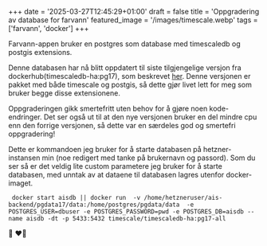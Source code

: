 +++
date = '2025-03-27T12:45:29+01:00'
draft = false
title = 'Oppgradering av database for farvann'
featured_image = '/images/timescale.webp'
tags = ['farvann', 'docker']
+++

Farvann-appen bruker en postgres som database med timescaledb og postgis extensions. 

Denne databasen har nå blitt oppdatert til siste tilgjengelige versjon fra dockerhub(timescaledb-ha:pg17), som beskrevet [her](https://docs.timescale.com/self-hosted/latest/install/installation-docker/). Denne versjonen er pakket med både timescale og postgis, så dette gjør livet lett for meg som bruker begge disse extensionene. 

Oppgraderingen gikk smertefritt uten behov for å gjøre noen kode-endringer. Det ser også ut til at den nye versjonen bruker en del mindre cpu enn den forrige versjonen, så dette var en særdeles god og smertefri oppgradering!


Dette er kommandoen jeg bruker for å starte databasen på hetzner-instansen min (noe redigert med tanke på brukernavn og passord). Som du ser så er det veldig lite custom parametere jeg bruker for å starte databasen, med unntak av at dataene til databasen lagres utenfor docker-imaget. 

     docker start aisdb || docker run  -v /home/hetzneruser/ais-backend/pgdata17/data:/home/postgres/pgdata/data  -e POSTGRES_USER=dbuser -e POSTGRES_PASSWORD=pwd -e POSTGRES_DB=aisdb --name aisdb -dt -p 5433:5432 timescale/timescaledb-ha:pg17-all

🐘 ❤️‍🔥